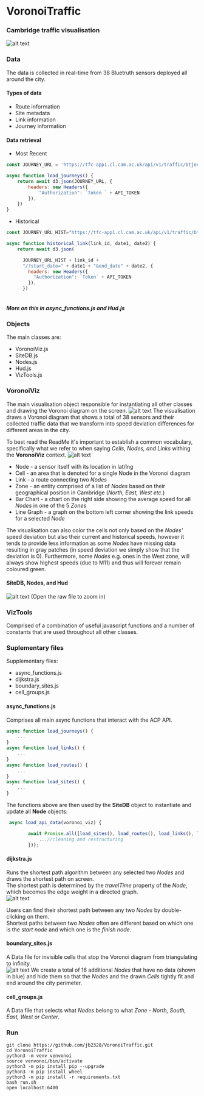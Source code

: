 # VoronoiTraffic
### Cambridge traffic visualisation
 
![alt text](imgs/wiki_files/main.png "Main")

### Data
The data is collected in real-time from 38 Bluetruth sensors deployed all around the city.
#### Types of data
* Route information
* Site metadata
* Link information
* Journey information
#### Data retrieval
* Most Recent
```javascript
const JOURNEY_URL = 'https://tfc-app1.cl.cam.ac.uk/api/v1/traffic/btjourney/latest/';

async function load_journeys() {
    return await d3.json(JOURNEY_URL, {
        headers: new Headers({
            "Authorization": `Token ` + API_TOKEN
        }),
    })
}
```

* Historical
```javascript
const JOURNEY_URL_HIST="https://tfc-app1.cl.cam.ac.uk/api/v1/traffic/btjourney/history/"

async function historical_link(link_id, date1, date2) {
    return await d3.json(

      JOURNEY_URL_HIST + link_id +
      "/?start_date=" + date1 + "&end_date" + date2, {
        headers: new Headers({
          "Authorization": `Token` + API_TOKEN
        }),
      })
  
```
##### More on this in async_functions.js and Hud.js

### Objects
The main classes are:

* VoronoiViz.js
* SiteDB.js
* Nodes.js
* Hud.js
* VizTools.js

### VoronoiViz
The main visualisation object responsible for instantiating all other classes and drawing the Voronoi diagram on the screen.
![alt text](imgs/wiki_files/hover.png "hover")
The visualisation draws a Voronoi diagram that shows a total of 38 sensors and their collected traffic data that we transform into speed deviation differences for different areas in the city.

To best read the ReadMe it's important to establish a common vocabulary, specifically what we refer to when saying *Cells, Nodes, and Links* withing the **VoronoiViz** context.
![alt text](imgs/wiki_files/selected.png "selected")

* Node - a sensor itself with its location in lat/lng
* Cell - an area that is denoted for a single Node in the Voronoi diagram
* Link - a route connecting two *Nodes*
* Zone - an entity comprised of a list of *Nodes* based on their geographical position in Cambridge (*North, East, West etc.*)
* Bar Chart - a chart on the right side showing the average speed for all *Nodes* in one of the 5 *Zones*
* Line Graph - a graph on the bottom left corner showing the link speeds for a selected *Node*

The visualisation can also color the cells not only based on the *Nodes'* speed deviation but also their current and historical speeds, however it tends to provide less information as some *Nodes* have missing data resulting in gray patches (in speed deviation we simply show that the deviation is 0). Furthermore, some *Nodes* e.g. ones in the West zone, will always show highest speeds (due to M11) and thus will forever remain coloured green.

#### SiteDB, Nodes, and Hud
![alt text](imgs/wiki_files/objects.png "Nodes")
(Open the raw file to zoom in)

### VizTools
Comprised of a combination of useful javascript functions and a number of constants that are used throughout all other classes.

### Suplementary files
Supplementary files:

* async_functions.js
* dijkstra.js
* boundary_sites.js
* cell_groups.js

#### async_functions.js
Comprises all main async functions that interact with the ACP API.  
```javascript
async function load_journeys() {
    ...
}  
async function load_links() {
    ...
}  
async function load_routes() {
    ...
}  
async function load_sites() {
    ...
}
```
The functions above are then used by the **SiteDB** object to instantiate and update all **Node** objects:   
```javascript
 async load_api_data(voronoi_viz) {

        await Promise.all([load_sites(), load_routes(), load_links(), load_journeys()]).then((combined_api_reponse) => {
            ...//cleaning and restructuring
        })};
```
#### dijkstra.js
Runs the shortest path algorithm between any selected two *Nodes* and draws the shortest path on screen.  
The shortest path is determined by the *travelTime* property of the *Node*, which becomes the edge weight in a directed graph.  
![alt text](imgs/wiki_files/dijkstra.png "dijkstra")

Users can find their shortest path between any two *Nodes* by double-clicking on them.  
Shortest paths between two *Nodes* often are different based on which one is the *start node* and which one is the *finish node*.   
#### boundary_sites.js  
A Data file for invisible cells that stop the Voronoi diagram from triangulating to infinity.  
![alt text](imgs/wiki_files/triangulation.png "triangulation")
We create a total of 16 additional *Nodes* that have no data (shown in blue) and hide them so that the *Nodes* and the drawn *Cells* tightly fit and end around the city perimeter.

#### cell_groups.js  
A Data file that selects what *Nodes* belong to what *Zone* - *North, South, East, West or Center*.  

### Run

```
git clone https://github.com/jb2328/VoronoiTraffic.git
cd VoronoiTraffic
python3 -m venv venvonoi
source venvonoi/bin/activate
python3 -m pip install pip --upgrade
python3 -m pip install wheel
python3 -m pip install -r requirements.txt
bash run.sh
open localhost:6400
```


